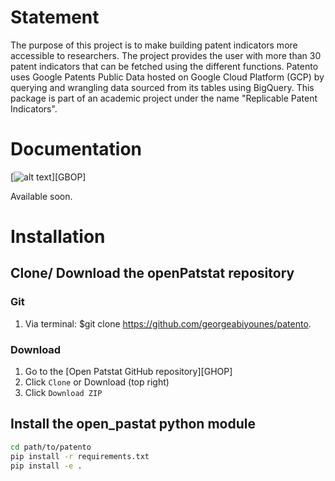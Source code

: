# Statement

The purpose of this project is to make building patent indicators more accessible to researchers. The project provides the user with more than 30 patent indicators that can be fetched using the different functions. Patento uses Google Patents Public Data hosted on Google Cloud Platform (GCP) by querying and wrangling data sourced from its tables using BigQuery. This package is part of an academic project under the name "Replicable Patent Indicators".

# Documentation

[![alt text](https://gitlab.com/uploads/-/system/project/avatar/1058960/gitbook.png "Logo GitBook")][GBOP]

Available soon.


# Installation 

## Clone/ Download the openPatstat repository

### Git
1. Via terminal: $git clone https://github.com/georgeabiyounes/patento.

### Download

1. Go to the [Open Patstat GitHub repository][GHOP]​
2. Click `Clone` or Download (top right)
3. Click `Download ZIP`

## Install the open_pastat python module

```bash
cd path/to/patento
pip install -r requirements.txt
pip install -e .
```
